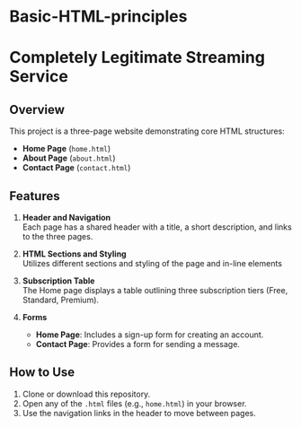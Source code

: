 # Basic-HTML-principles
# Completely Legitimate Streaming Service

## Overview
This project is a three-page website demonstrating core HTML structures:
- **Home Page** (`home.html`)
- **About Page** (`about.html`)
- **Contact Page** (`contact.html`)

## Features
1. **Header and Navigation**  
   Each page has a shared header with a title, a short description, and links to the three pages.

2. **HTML Sections and Styling**  
   Utilizes different sections and styling of the page and in-line elements

3. **Subscription Table**  
   The Home page displays a table outlining three subscription tiers (Free, Standard, Premium).

4. **Forms**  
   - **Home Page**: Includes a sign-up form for creating an account.  
   - **Contact Page**: Provides a form for sending a message.

## How to Use
1. Clone or download this repository.  
2. Open any of the `.html` files (e.g., `home.html`) in your browser.  
3. Use the navigation links in the header to move between pages.
